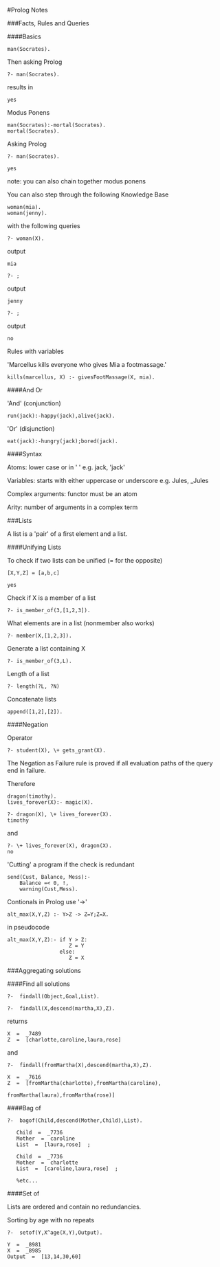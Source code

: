 #Prolog Notes

###Facts, Rules and Queries 

####Basics 

```
man(Socrates).
```

Then asking Prolog

```
?- man(Socrates).
```

results in 

```
yes 
```

Modus Ponens

```
man(Socrates):-mortal(Socrates).
mortal(Socrates).
```

Asking Prolog 

```
?- man(Socrates).
```

```
yes
```

note: you can also chain together modus ponens

You can also step through the following Knowledge Base

```
woman(mia).
woman(jenny).
```

with the following queries 

```
?- woman(X).
```
output
```
mia
```
```
?- ;
```
output
```
jenny
```
```
?- ;
```
output
```
no
```

Rules with variables

'Marcellus kills everyone who gives Mia a footmassage.'

```
kills(marcellus, X) :- givesFootMassage(X, mia).
```




####And Or

'And' (conjunction)

```run(jack):-happy(jack),alive(jack). ```


'Or' (disjunction)


```eat(jack):-hungry(jack);bored(jack). ```

####Syntax

Atoms: lower case or in ' ' e.g. jack, 'jack'

Variables: starts with either uppercase or underscore e.g. Jules, _Jules 

Complex arguments: functor must be an atom

Arity: number of arguments in a complex term


###Lists

A list is a 'pair' of a first element and a list.

####Unifying Lists

To check if two lists can be unified (\= for the opposite)

```
[X,Y,Z] = [a,b,c]
```
```
yes
```
Check if X is a member of a list

```
?- is_member_of(3,[1,2,3]).
```

What elements are in a list (nonmember also works)

```
?- member(X,[1,2,3]).
```

Generate a list containing X

```
?- is_member_of(3,L).
```

Length of a list

```
?- length(?L, ?N)
```

Concatenate lists

```
append([1,2],[2]).
```

####Negation 

Operator 

```
?- student(X), \+ gets_grant(X).
```

The Negation as Failure rule is proved if all evaluation paths of the query end in failure.

Therefore

```
dragon(timothy).
lives_forever(X):- magic(X).

?- dragon(X), \+ lives_forever(X).
timothy 
```
and 
```
?- \+ lives_forever(X), dragon(X).
no
```

'Cutting' a program if the check is redundant 

```
send(Cust, Balance, Mess):- 
    Balance =< 0, !,
    warning(Cust,Mess).
```

Contionals in Prolog use '->'

```
alt_max(X,Y,Z) :- Y>Z -> Z=Y;Z=X.
```

in pseudocode

```
alt_max(X,Y,Z):- if Y > Z:
                    Z = Y
                 else:
                    Z = X
```


###Aggregating solutions

####Find all solutions
```
?-  findall(Object,Goal,List).
```
```
?-  findall(X,descend(martha,X),Z).
```
returns
```
X  =  _7489 
Z  =  [charlotte,caroline,laura,rose]
```

and 
```
?-  findall(fromMartha(X),descend(martha,X),Z).
```
```
X  =  _7616
Z  =  [fromMartha(charlotte),fromMartha(caroline), 
                                     fromMartha(laura),fromMartha(rose)]
```

####Bag of

```
?-  bagof(Child,descend(Mother,Child),List).
```

```
   Child  =  _7736 
   Mother  =  caroline 
   List  =  [laura,rose]  ; 
    
   Child  =  _7736 
   Mother  =  charlotte 
   List  =  [caroline,laura,rose]  ; 
   
   %etc...
```

####Set of 

Lists are ordered and contain no redundancies.

Sorting by age with no repeats

```
?-  setof(Y,X^age(X,Y),Output). 
    
Y  =  _8981 
X  =  _8985 
Output  =  [13,14,30,60]
```
